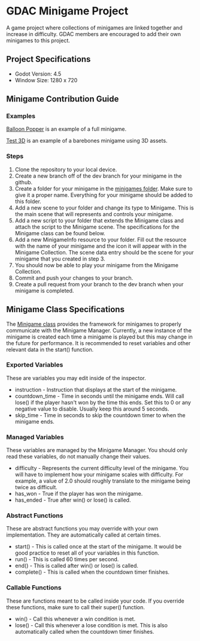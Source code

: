 # GDAC Minigame Project
A game project where collections of minigames are linked together and increase in difficulty. GDAC members are encouraged to add their own minigames to this project.

## Project Specifications
* Godot Version: 4.5
* Window Size: 1280 x 720

## Minigame Contribution Guide
### Examples
[Balloon Popper](https://github.com/GDAC-at-Davis/GDAC-minigame-framework/blob/4c6ed3adcabfe8e865ec73166f50ec56712f8f0a/MinigameFramework/minigames/balloon_popper/) is an example of a full minigame.

[Test 3D](https://github.com/GDAC-at-Davis/GDAC-minigame-framework/blob/4c6ed3adcabfe8e865ec73166f50ec56712f8f0a/MinigameFramework/minigames/test_3d/) is an example of a barebones minigame using 3D assets.

### Steps
1. Clone the repository to your local device.
2. Create a new branch off of the dev branch for your minigame in the github.
3. Create a folder for your minigame in the [minigames folder](https://github.com/GDAC-at-Davis/GDAC-minigame-framework/blob/4c6ed3adcabfe8e865ec73166f50ec56712f8f0a/MinigameFramework/minigames/). Make sure to give it a proper name. Everything for your minigame should be added to this folder.
4. Add a new scene to your folder and change its type to Minigame. This is the main scene that will represents and controls your minigame.
5. Add a new script to your folder that extends the Minigame class and attach the script to the Minigame scene. The specifications for the Minigame class can be found below.
6. Add a new MinigameInfo resource to your folder. Fill out the resource with the name of your minigame and the icon it will appear with in the Minigame Collection. The scene data entry should be the scene for your minigame that you created in step 3.
7. You should now be able to play your minigame from the Minigame Collection.
8. Commit and push your changes to your branch.
9. Create a pull request from your branch to the dev branch when your minigame is completed.

## Minigame Class Specifications
The [Minigame class](https://github.com/GDAC-at-Davis/GDAC-minigame-framework/blob/4c6ed3adcabfe8e865ec73166f50ec56712f8f0a/MinigameFramework/scripts/minigame.gd) provides the framework for minigames to properly communicate with the Minigame Manager. Currently, a new instance of the minigame is created each time a minigame is played but this may change in the future for performance. It is recommended to reset variables and other relevant data in the start() function.

### Exported Variables
These are variables you may edit inside of the inspector.
* instruction - Instruction that displays at the start of the minigame.
* countdown_time - Time in seconds until the minigame ends. Will call lose() if the player hasn't won by the time this ends. Set this to 0 or any negative value to disable. Usually keep this around 5 seconds.
* skip_time - Time in seconds to skip the countdown timer to when the minigame ends.

### Managed Variables
These variables are managed by the Minigame Manager. You should only read these variables, do not manually change their values.
* difficulty - Represents the current difficulty level of the minigame. You will have to implement how your minigame scales with difficulty. For example, a value of 2.0 should roughly translate to the minigame being twice as difficult.
* has_won - True if the player has won the minigame.
* has_ended - True after win() or lose() is called.

### Abstract Functions
These are abstract functions you may override with your own implementation. They are automatically called at certain times.
* start() - This is called once at the start of the minigame. It would be good practice to reset all of your variables in this function.
* run() - This is called 60 times per second.
* end() - This is called after win() or lose() is called.
* complete() - This is called when the countdown timer finishes.

### Callable Functions
These are functions meant to be called inside your code. If you override these functions, make sure to call their super() function.
* win() - Call this whenever a win condition is met.
* lose() - Call this whenever a lose condition is met. This is also automatically called when the countdown timer finishes.